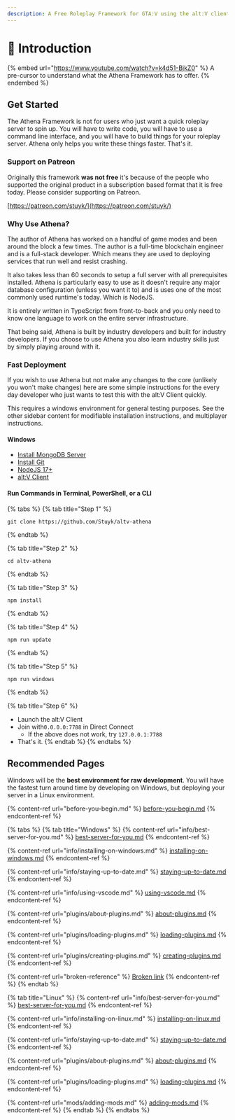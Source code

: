 ```yaml
---
description: A Free Roleplay Framework for GTA:V using the alt:V client.
---
```


# 👋 Introduction

{% embed url="https://www.youtube.com/watch?v=k4d51-BjkZ0" %}
A pre-cursor to understand what the Athena Framework has to offer.
{% endembed %}

## Get Started

The Athena Framework is not for users who just want a quick roleplay server to spin up. You will have to write code, you will have to use a command line interface, and you will have to build things for your roleplay server. Athena only helps you write these things faster. That's it.

### Support on Patreon

Originally this framework **was not free** it's because of the people who supported the original product in a subscription based format that it is free today. Please consider supporting on Patreon.

[https://patreon.com/stuyk/](https://patreon.com/stuyk/)

### Why Use Athena?

The author of Athena has worked on a handful of game modes and been around the block a few times. The author is a full-time blockchain engineer and is a full-stack developer. Which means they are used to deploying services that run well and resist crashing.

It also takes less than 60 seconds to setup a full server with all prerequisites installed. Athena is particularly easy to use as it doesn't require any major database configuration (unless you want it to) and is uses one of the most commonly used runtime's today. Which is NodeJS.

It is entirely written in TypeScript from front-to-back and you only need to know one language to work on the entire server infrastructure.

That being said, Athena is built by industry developers and built for industry developers. If you choose to use Athena you also learn industry skills just by simply playing around with it.

### Fast Deployment

If you wish to use Athena but not make any changes to the core (unlikely you won't make changes) here are some simple instructions for the every day developer who just wants to test this with the alt:V Client quickly.&#x20;

This requires a windows environment for general testing purposes. See the other sidebar content for modifiable installation instructions, and multiplayer instructions.

#### Windows

* [Install MongoDB Server](https://www.mongodb.com/try/download/community)
* [Install Git](https://git-scm.com/downloads)
* [NodeJS 17+](https://nodejs.org/en/download/)
* [alt:V Client](https://altv.mp/)

#### Run Commands in Terminal, PowerShell, or a CLI

{% tabs %}
{% tab title="Step 1" %}
```
git clone https://github.com/Stuyk/altv-athena
```
{% endtab %}

{% tab title="Step 2" %}
```
cd altv-athena
```
{% endtab %}

{% tab title="Step 3" %}
```
npm install
```
{% endtab %}

{% tab title="Step 4" %}
```
npm run update
```
{% endtab %}

{% tab title="Step 5" %}
```
npm run windows
```
{% endtab %}

{% tab title="Step 6" %}
* Launch the alt:V Client
* Join with`0.0.0.0:7788` in Direct Connect
  * If the above does not work, try `127.0.0.1:7788`
* That's it.
{% endtab %}
{% endtabs %}

## Recommended Pages

Windows will be the **best environment for raw development**. You will have the fastest turn around time by developing on Windows, but deploying your server in a Linux environment.

{% content-ref url="before-you-begin.md" %}
[before-you-begin.md](before-you-begin.md)
{% endcontent-ref %}

{% tabs %}
{% tab title="Windows" %}
{% content-ref url="info/best-server-for-you.md" %}
[best-server-for-you.md](info/best-server-for-you.md)
{% endcontent-ref %}

{% content-ref url="info/installing-on-windows.md" %}
[installing-on-windows.md](info/installing-on-windows.md)
{% endcontent-ref %}

{% content-ref url="info/staying-up-to-date.md" %}
[staying-up-to-date.md](info/staying-up-to-date.md)
{% endcontent-ref %}

{% content-ref url="info/using-vscode.md" %}
[using-vscode.md](info/using-vscode.md)
{% endcontent-ref %}

{% content-ref url="plugins/about-plugins.md" %}
[about-plugins.md](plugins/about-plugins.md)
{% endcontent-ref %}

{% content-ref url="plugins/loading-plugins.md" %}
[loading-plugins.md](plugins/loading-plugins.md)
{% endcontent-ref %}

{% content-ref url="plugins/creating-plugins.md" %}
[creating-plugins.md](plugins/creating-plugins.md)
{% endcontent-ref %}

{% content-ref url="broken-reference" %}
[Broken link](broken-reference)
{% endcontent-ref %}
{% endtab %}

{% tab title="Linux" %}
{% content-ref url="info/best-server-for-you.md" %}
[best-server-for-you.md](info/best-server-for-you.md)
{% endcontent-ref %}

{% content-ref url="info/installing-on-linux.md" %}
[installing-on-linux.md](info/installing-on-linux.md)
{% endcontent-ref %}

{% content-ref url="info/staying-up-to-date.md" %}
[staying-up-to-date.md](info/staying-up-to-date.md)
{% endcontent-ref %}

{% content-ref url="plugins/about-plugins.md" %}
[about-plugins.md](plugins/about-plugins.md)
{% endcontent-ref %}

{% content-ref url="plugins/loading-plugins.md" %}
[loading-plugins.md](plugins/loading-plugins.md)
{% endcontent-ref %}

{% content-ref url="mods/adding-mods.md" %}
[adding-mods.md](mods/adding-mods.md)
{% endcontent-ref %}
{% endtab %}
{% endtabs %}
